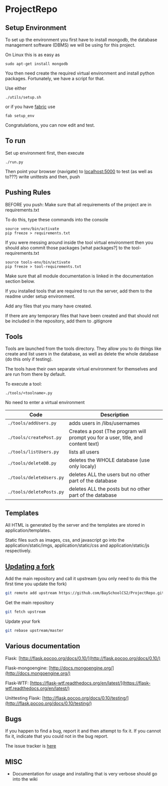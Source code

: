 # ProjectRepo

## Setup Environment
To set up the environment you first have to install mongodb,
the database management software (DBMS) we will be using
for this project.

On Linux this is as easy as
```
sudo apt-get install mongodb
```

You then need create the required virtual environment and install python packages.
Fortunately, we have a script for that.

Use either
```
./utils/setup.sh
```

or if you have [fabric](http://fabfile.org) use
```
fab setup_env
```

Congratulations, you can now edit and test.

## To run

Set up environment first, then execute

```
./run.py
```

Then point your browser (navigate) to [localhost:5000](http://localhost:5000) to test
(as well as to???) write unittests and then, push

## Pushing Rules

BEFORE you push:
Make sure that all requirements of the project are in requirements.txt

To do this, type these commands into the console

```
source venv/bin/activate
pip freeze > requirements.txt
```

If you were messing around inside the tool virtual environment then you should also commit those packages [what packages?] to the tool-requirements.txt
```
source tools-env/bin/activate
pip freeze > tool-requirements.txt
```

Make sure that all module documentation is linked in the documentation section below.

If you installed tools that are required to run the server, add them to the readme under setup environment.

Add any files that you many have created.

If there are any temporary files that have been created and that should not be included in the repository, add them to .gitignore

## Tools

Tools are launched from the tools directory. They allow you to do things like create and list users in the database, as well as delete the whole database (do this only if testing).

The tools have their own separate virtual environment for themselves and are run from there by default.

To execute a tool:

```
./tools/<toolname>.py
```

No need to enter a virtual environment

Code | Description
---- | --------------------------------
`./tools/addUsers.py` | adds users in /libs/usernames
`./tools/createPost.py` | Creates a post (The program will prompt you for a user, title, and content text)
`./tools/listUsers.py` | lists all users
`./tools/deleteDB.py` | deletes the WHOLE database (use only localy)
`./tools/deleteUsers.py` | deletes ALL the users but no other part of the database
`./tools/deletePosts.py` | deletes ALL the posts but no other part of the database

## Templates

All HTML is generated by the server and the templates are stored in application/templates.

Static files such as images, css, and javascript go into the application/static/imgs, application/static/css and application/static/js respectively.

## [Updating a fork](https://stackoverflow.com/questions/7244321/how-to-update-github-forked-repository#answer-7244456)

Add the main repository and call it upstream (you only need to do this the first time you update the fork)
```bash
git remote add upstream https://github.com/BaySchoolCS2/ProjectRepo.git
```
Get the main repository
```bash
git fetch upstream
```
Update your fork
```bash
git rebase upstream/master
```

## Various documentation

Flask: [http://flask.pocoo.org/docs/0.10/](http://flask.pocoo.org/docs/0.10/)

Flask-mongoengine: [http://docs.mongoengine.org/](http://docs.mongoengine.org/)

Flask-WTF: [https://flask-wtf.readthedocs.org/en/latest/](https://flask-wtf.readthedocs.org/en/latest/)

Unittesting Flask: [http://flask.pocoo.org/docs/0.10/testing/](http://flask.pocoo.org/docs/0.10/testing/)
## Bugs

If you happen to find a bug, report it and then attempt to fix it. If you cannot fix it, indicate that you could not in the bug report.


The issue tracker is [here](https://github.com/BaySchoolCS2/ProjectRepo/issues/new)


## MISC

 - Documentation for usage and installing that is very verbose should go into the wiki
